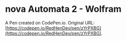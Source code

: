 # nova Automata 2 - Wolfram

A Pen created on CodePen.io. Original URL: [https://codepen.io/RedHenDev/pen/zYrPXBG](https://codepen.io/RedHenDev/pen/zYrPXBG).


